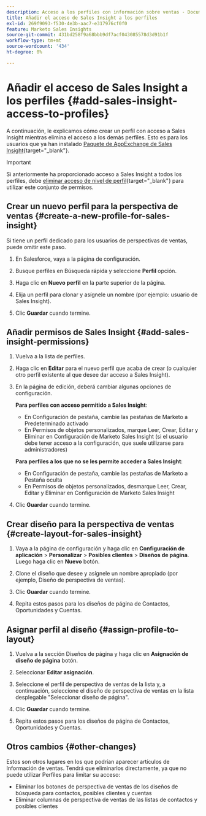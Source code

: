 ```yaml
---
description: Acceso a los perfiles con información sobre ventas - Documentos de Marketo - Documentación del producto
title: Añadir el acceso de Sales Insight a los perfiles
exl-id: 269f9093-f530-4e3b-aac7-e317976cf0f0
feature: Marketo Sales Insights
source-git-commit: 431bd258f9a68bbb9df7acf043085578d3d91b1f
workflow-type: tm+mt
source-wordcount: '434'
ht-degree: 0%

---
```


# Añadir el acceso de Sales Insight a los perfiles {#add-sales-insight-access-to-profiles}

A continuación, le explicamos cómo crear un perfil con acceso a Sales Insight mientras elimina el acceso a los demás perfiles. Esto es para los usuarios que ya han instalado [Paquete de AppExchange de Sales Insight](/help/marketo/product-docs/marketo-sales-insight/msi-for-salesforce/installation/install-marketo-sales-insight-package-in-salesforce-appexchange.md){target="_blank"}.

>[!IMPORTANT]
>
>Si anteriormente ha proporcionado acceso a Sales Insight a todos los perfiles, debe [eliminar acceso de nivel de perfil](/help/marketo/product-docs/marketo-sales-insight/msi-for-salesforce/configuration/remove-sales-insight-access.md){target="_blank"} para utilizar este conjunto de permisos.

## Crear un nuevo perfil para la perspectiva de ventas {#create-a-new-profile-for-sales-insight}

Si tiene un perfil dedicado para los usuarios de perspectivas de ventas, puede omitir este paso.

1. En Salesforce, vaya a la página de configuración.

1. Busque perfiles en Búsqueda rápida y seleccione **Perfil** opción.

1. Haga clic en **Nuevo perfil** en la parte superior de la página.

1. Elija un perfil para clonar y asígnele un nombre (por ejemplo: usuario de Sales Insight).

1. Clic **Guardar** cuando termine.

## Añadir permisos de Sales Insight {#add-sales-insight-permissions}

1. Vuelva a la lista de perfiles.

1. Haga clic en **Editar** para el nuevo perfil que acaba de crear (o cualquier otro perfil existente al que desee dar acceso a Sales Insight).

1. En la página de edición, deberá cambiar algunas opciones de configuración.

   **Para perfiles con acceso permitido a Sales Insight**:

   * En Configuración de pestaña, cambie las pestañas de Marketo a Predeterminado activado
   * En Permisos de objetos personalizados, marque Leer, Crear, Editar y Eliminar en Configuración de Marketo Sales Insight (si el usuario debe tener acceso a la configuración, que suele utilizarse para administradores)

   **Para perfiles a los que no se les permite acceder a Sales Insight**:

   * En Configuración de pestaña, cambie las pestañas de Marketo a Pestaña oculta
   * En Permisos de objetos personalizados, desmarque Leer, Crear, Editar y Eliminar en Configuración de Marketo Sales Insight

1. Clic **Guardar** cuando termine.

## Crear diseño para la perspectiva de ventas {#create-layout-for-sales-insight}

1. Vaya a la página de configuración y haga clic en **Configuración de aplicación** > **Personalizar** > **Posibles clientes** > **Diseños de página**. Luego haga clic en **Nuevo** botón.

1. Clone el diseño que desee y asígnele un nombre apropiado (por ejemplo, Diseño de perspectiva de ventas).

1. Clic **Guardar** cuando termine.

1. Repita estos pasos para los diseños de página de Contactos, Oportunidades y Cuentas.

## Asignar perfil al diseño {#assign-profile-to-layout}

1. Vuelva a la sección Diseños de página y haga clic en **Asignación de diseño de página** botón.

1. Seleccionar **Editar asignación**.

1. Seleccione el perfil de perspectiva de ventas de la lista y, a continuación, seleccione el diseño de perspectiva de ventas en la lista desplegable &quot;Seleccionar diseño de página&quot;.

1. Clic **Guardar** cuando termine.

1. Repita estos pasos para los diseños de página de Contactos, Oportunidades y Cuentas.

## Otros cambios {#other-changes}

Estos son otros lugares en los que podrían aparecer artículos de Información de ventas. Tendrá que eliminarlos directamente, ya que no puede utilizar Perfiles para limitar su acceso:

* Eliminar los botones de perspectiva de ventas de los diseños de búsqueda para contactos, posibles clientes y cuentas
* Eliminar columnas de perspectiva de ventas de las listas de contactos y posibles clientes
